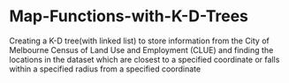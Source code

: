 # Map-Functions-with-K-D-Trees
Creating a K-D tree(with linked list) to store information from the City of Melbourne Census of Land Use and Employment (CLUE) and finding the locations in the dataset which are closest to a specified coordinate or falls within a specified radius from a specified coordinate
